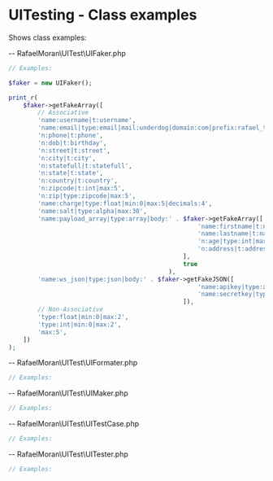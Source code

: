 # UITesting - Class examples

Shows class examples:

-- RafaelMoran\UITest\UIFaker.php

```php
// Examples:

$faker = new UIFaker();

print_r(
	$faker->getFakeArray([
		// Associative
		'name:username|t:username',
		'name:email|type:email|mail:underdog|domain:com|prefix:rafael_test',
		'n:phone|t:phone',
		'n:dob|t:birthday',
		'n:street|t:street',
		'n:city|t:city',
		'n:statefull|t:statefull',
		'n:state|t:state',
		'n:country|t:country',
		'n:zipcode|t:int|max:5',
		'n:zip|type:zipcode|max:5',
		'name:charge|type:float|min:0|max:5|decimals:4',
		'name:salt|type:alpha|max:30',
		'name:payload_array|type:array|body:' . $faker->getFakeArray([
													'name:firstname|t:name',
													'name:lastname|t:name',
													'n:age|type:int|max:2',
													'n:address|t:address',
												], 
												true
											),
		'name:ws_json|type:json|body:' . $faker->getFakeJSON([
													'name:apikey|type:alpha|max:30',
													'name:secretkey|type:alpha|max:10',
												]),
		// Non-Associative
		'type:float|min:0|max:2',
		'type:int|min:0|max:2',
		'max:5',
	])
);
```

-- RafaelMoran\UITest\UIFormater.php

```php
// Examples:
```

-- RafaelMoran\UITest\UIMaker.php

```php
// Examples:
```

-- RafaelMoran\UITest\UITestCase.php

```php
// Examples:
```

-- RafaelMoran\UITest\UITester.php

```php
// Examples:
```

